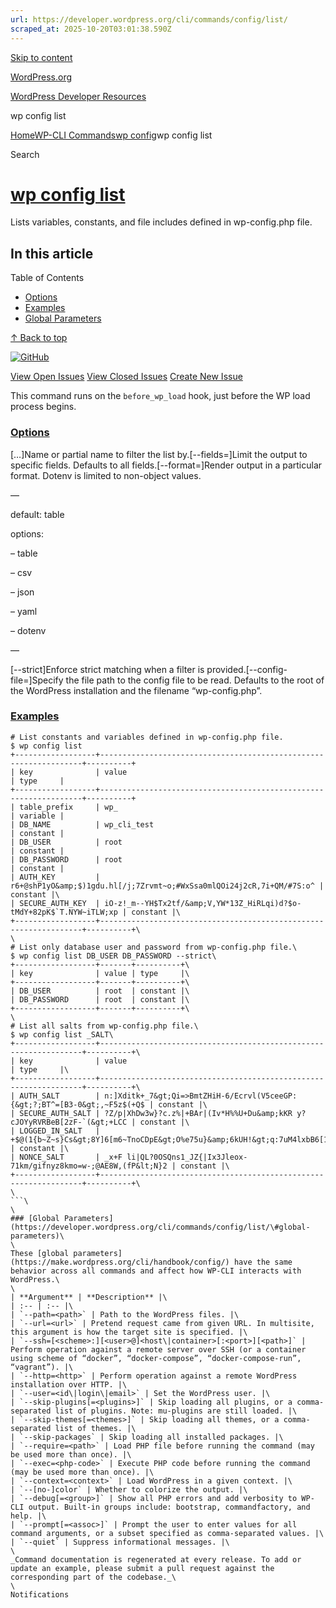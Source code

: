 ```yaml
---
url: https://developer.wordpress.org/cli/commands/config/list/
scraped_at: 2025-10-20T03:01:38.590Z
---
```


[Skip to content](https://developer.wordpress.org/cli/commands/config/list/#wp--skip-link--target)

[WordPress.org](https://wordpress.org/)

[WordPress Developer Resources](https://developer.wordpress.org/)

wp config list


[Home](https://developer.wordpress.org/)[WP-CLI Commands](https://developer.wordpress.org/cli/commands/)[wp config](https://developer.wordpress.org/cli/commands/config/)wp config list

Search

# [wp config list](https://developer.wordpress.org/cli/commands/config/list/)

Lists variables, constants, and file includes defined in wp-config.php file.

## In this article

Table of Contents

- [Options](https://developer.wordpress.org/cli/commands/config/list/#options)
- [Examples](https://developer.wordpress.org/cli/commands/config/list/#examples)
- [Global Parameters](https://developer.wordpress.org/cli/commands/config/list/#global-parameters)

[↑ Back to top](https://developer.wordpress.org/cli/commands/config/list/#wp--skip-link--target)

[![GitHub](https://make.wordpress.org/cli/wp-content/plugins/wporg-cli/assets/images/github-mark.svg)](https://github.com/wp-cli/config-command)

[View Open Issues](https://github.com/login?return_to=%2Fissues%3Fq%3Dlabel%3Acommand%3Aconfig-list+sort%3Aupdated-desc+org%3Awp-cli+is%3Aopen) [View Closed Issues](https://github.com/login?return_to=%2Fissues%3Fq%3Dlabel%3Acommand%3Aconfig-list+sort%3Aupdated-desc+org%3Awp-cli+is%3Aclosed) [Create New Issue](https://github.com/wp-cli/config-command/issues/new)

This command runs on the `before_wp_load` hook, just before the WP load process begins.

### [Options](https://developer.wordpress.org/cli/commands/config/list/\#options)

\[<filter>…\]Name or partial name to filter the list by.\[--fields=<fields>\]Limit the output to specific fields. Defaults to all fields.\[--format=<format>\]Render output in a particular format. Dotenv is limited to non-object values.

—

default: table

options:

– table

– csv

– json

– yaml

– dotenv

—

\[--strict\]Enforce strict matching when a filter is provided.\[--config-file=<path>\]Specify the file path to the config file to be read. Defaults to the root of the WordPress installation and the filename “wp-config.php”.

### [Examples](https://developer.wordpress.org/cli/commands/config/list/\#examples)

```
# List constants and variables defined in wp-config.php file.
$ wp config list
+------------------+------------------------------------------------------------------+----------+
| key              | value                                                            | type     |
+------------------+------------------------------------------------------------------+----------+
| table_prefix     | wp_                                                              | variable |
| DB_NAME          | wp_cli_test                                                      | constant |
| DB_USER          | root                                                             | constant |
| DB_PASSWORD      | root                                                             | constant |
| AUTH_KEY         | r6+@shP1yO&amp;$)1gdu.hl[/j;7Zrvmt~o;#WxSsa0mlQOi24j2cR,7i+QM/#7S:o^ | constant |\
| SECURE_AUTH_KEY  | iO-z!_m--YH$Tx2tf/&amp;V,YW*13Z_HiRLqi)d?$o-tMdY+82pK$`T.NYW~iTLW;xp | constant |\
+------------------+------------------------------------------------------------------+----------+\
\
# List only database user and password from wp-config.php file.\
$ wp config list DB_USER DB_PASSWORD --strict\
+------------------+-------+----------+\
| key              | value | type     |\
+------------------+-------+----------+\
| DB_USER          | root  | constant |\
| DB_PASSWORD      | root  | constant |\
+------------------+-------+----------+\
\
# List all salts from wp-config.php file.\
$ wp config list _SALT\
+------------------+------------------------------------------------------------------+----------+\
| key              | value                                                            | type     |\
+------------------+------------------------------------------------------------------+----------+\
| AUTH_SALT        | n:]Xditk+_7&gt;Qi=>BmtZHiH-6/Ecrvl(V5ceeGP:{&gt;?;BT^=[B3-0&gt;,~F5z$(+Q$ | constant |\
| SECURE_AUTH_SALT | ?Z/p|XhDw3w}?c.z%|+BAr|(Iv*H%%U+Du&amp;kKR y?cJOYyRVRBeB[2zF-`(&gt;+LCC | constant |\
| LOGGED_IN_SALT   | +$@(1{b~Z~s}Cs&gt;8Y]6[m6~TnoCDpE&gt;O%e75u}&amp;6kUH!&gt;q:7uM4lxbB6[1pa_X,q | constant |\
| NONCE_SALT       | _x+F li|QL?0OSQns1_JZ{|Ix3Jleox-71km/gifnyz8kmo=w-;@AE8W,(fP&lt;N}2 | constant |\
+------------------+------------------------------------------------------------------+----------+\
\
```\
\
### [Global Parameters](https://developer.wordpress.org/cli/commands/config/list/\#global-parameters)\
\
These [global parameters](https://make.wordpress.org/cli/handbook/config/) have the same behavior across all commands and affect how WP-CLI interacts with WordPress.\
\
| **Argument** | **Description** |\
| :-- | :-- |\
| `--path=<path>` | Path to the WordPress files. |\
| `--url=<url>` | Pretend request came from given URL. In multisite, this argument is how the target site is specified. |\
| `--ssh=[<scheme>:][<user>@]<host\|container>[:<port>][<path>]` | Perform operation against a remote server over SSH (or a container using scheme of “docker”, “docker-compose”, “docker-compose-run”, “vagrant”). |\
| `--http=<http>` | Perform operation against a remote WordPress installation over HTTP. |\
| `--user=<id\|login\|email>` | Set the WordPress user. |\
| `--skip-plugins[=<plugins>]` | Skip loading all plugins, or a comma-separated list of plugins. Note: mu-plugins are still loaded. |\
| `--skip-themes[=<themes>]` | Skip loading all themes, or a comma-separated list of themes. |\
| `--skip-packages` | Skip loading all installed packages. |\
| `--require=<path>` | Load PHP file before running the command (may be used more than once). |\
| `--exec=<php-code>` | Execute PHP code before running the command (may be used more than once). |\
| `--context=<context>` | Load WordPress in a given context. |\
| `--[no-]color` | Whether to colorize the output. |\
| `--debug[=<group>]` | Show all PHP errors and add verbosity to WP-CLI output. Built-in groups include: bootstrap, commandfactory, and help. |\
| `--prompt[=<assoc>]` | Prompt the user to enter values for all command arguments, or a subset specified as comma-separated values. |\
| `--quiet` | Suppress informational messages. |\
\
_Command documentation is regenerated at every release. To add or update an example, please submit a pull request against the corresponding part of the codebase._\
\
Notifications
